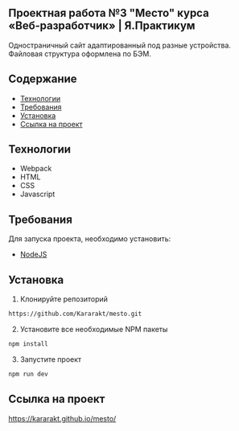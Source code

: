 ## Проектная работа №3 "Место" курса «Веб‑разработчик» | Я.Практикум
Одностраничный сайт адаптированный под разные устройства. Файловая структура оформлена по БЭМ.

## Содержание
- [Технологии](#технологии)
- [Требования](#требования)
- [Установка](#установка)
- [Ссылка на проект](#ссылка-на-проект)

## Технологии
- Webpack
- HTML
- CSS
- Javascript

## Требования
Для запуска проекта, необходимо установить:
- [NodeJS](https://nodejs.org/en/download)

## Установка
1. Клонируйте репозиторий
```sh
https://github.com/Kararakt/mesto.git
```
2. Установите все необходимые NPM пакеты
```sh
npm install
```
3. Запустите проект
```sh
npm run dev
```
 
## Ссылка на проект
https://kararakt.github.io/mesto/
